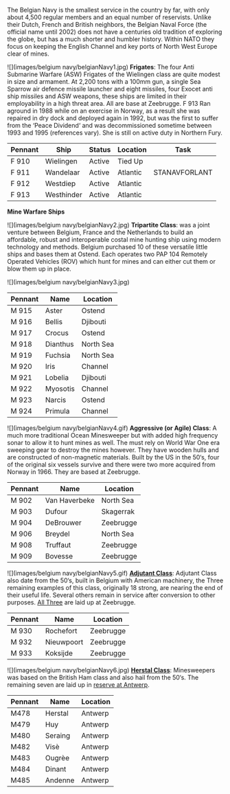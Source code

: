 The Belgian Navy is the smallest service in the country by far, with only about 4,500 regular members and an equal number of reservists. Unlike their Dutch, French and British neighbors, the Belgian Naval Force (the official name until 2002) does not have a centuries old tradition of exploring the globe, but has a much shorter and humbler history. Within NATO they focus on keeping the English Channel and key ports of North West Europe clear of mines.

![](images/belgium navy/belgianNavy1.jpg) **Frigates**: The four Anti Submarine Warfare (ASW) Frigates of the Wielingen class are quite modest in size and armament. At 2,200 tons with a 100mm gun, a single Sea Sparrow air defence missile launcher and eight missiles, four Exocet anti ship missiles and ASW weapons, these ships are limited in their employability in a high threat area. All are base at Zeebrugge. F 913 Ran aground in 1988 while on an exercise in Norway, as a result she was repaired in dry dock and deployed again in 1992, but was the first to suffer from the ‘Peace Dividend‘ and was decommissioned sometime between 1993 and 1995 (references vary). She is still on active duty in Northern Fury.

| Pennant | Ship       | Status | Location | Task          |
| ------- | ---------- | ------ | -------- | ------------- |
| F 910   | Wielingen  | Active | Tied Up  |               |
| F 911   | Wandelaar  | Active | Atlantic | STANAVFORLANT |
| F 912   | Westdiep   | Active | Atlantic |               |
| F 913   | Westhinder | Active | Atlantic |               |

**Mine Warfare Ships**

![](images/belgium navy/belgianNavy2.jpg) **Tripartite Class**: was a joint venture between Belgium, France and the Netherlands to build an affordable, robust and interoperable costal mine hunting ship using modern technology and methods. Belgium purchased 10 of these versatile little ships and bases them at Ostend. Each operates two PAP 104 Remotely Operated Vehicles (ROV) which hunt for mines and can either cut them or blow them up in place.

![](images/belgium navy/belgianNavy3.jpg)

| Pennant | Name     | Location  |
| ------- | -------- | --------- |
| M 915   | Aster    | Ostend    |
| M 916   | Bellis   | Djibouti  |
| M 917   | Crocus   | Ostend    |
| M 918   | Dianthus | North Sea |
| M 919   | Fuchsia  | North Sea |
| M 920   | Iris     | Channel   |
| M 921   | Lobelia  | Djibouti  |
| M 922   | Myosotis | Channel   |
| M 923   | Narcis   | Ostend    |
| M 924   | Primula  | Channel   |

![](images/belgium navy/belgianNavy4.gif) **Aggressive (or Agile) Class**: A much more traditional Ocean Minesweeper but with added high frequency sonar to allow it to hunt mines as well. The must rely on World War One era sweeping gear to destroy the mines however. They have wooden hulls and are constructed of non-magnetic materials. Built by the US in the 50‘s, four of the original six vessels survive and there were two more acquired from Norway in 1966. They are based at Zeebrugge.

| Pennant | Name          | Location  |
| ------- | ------------- | --------- |
| M 902   | Van Haverbeke | North Sea |
| M 903   | Dufour        | Skagerrak |
| M 904   | DeBrouwer     | Zeebrugge |
| M 906   | Breydel       | North Sea |
| M 908   | Truffaut      | Zeebrugge |
| M 909   | Bovesse       | Zeebrugge |

![](images/belgium navy/belgianNavy5.gif) **[Adjutant Class](https://en.wikipedia.org/wiki/Adjutant-class_minesweeper)**: Adjutant Class also date from the 50‘s, built in Belgium with American machinery, the Three remaining examples of this class, originally 18 strong, are nearing the end of their useful life. Several others remain in service after conversion to other purposes. [All Three](http://www.navypedia.org/ships/belgium/be_ms_diest.htm) are laid up at Zeebrugge.

| Pennant | Name       | Location  |
| ------- | ---------- | --------- |
| M 930   | Rochefort  | Zeebrugge |
| M 932   | Nieuwpoort | Zeebrugge |
| M 933   | Koksijde   | Zeebrugge |

![](images/belgium navy/belgianNavy6.jpg) **[Herstal Class](http://aboardtheminesweeper.blogspot.ca/2012/02/minesweeper.html)**: Minesweepers was based on the British Ham class and also hail from the 50‘s. The remaining seven are laid up in [reserve at Antwerp](http://www.navypedia.org/ships/belgium/be_ms_temse.htm).

| Pennant | Name    | Location |
| ------- | ------- | -------- |
| M478    | Herstal | Antwerp  |
| M479    | Huy     | Antwerp  |
| M480    | Seraing | Antwerp  |
| M482    | Visè    | Antwerp  |
| M483    | Ougrèe  | Antwerp  |
| M484    | Dinant  | Antwerp  |
| M485    | Andenne | Antwerp  |
